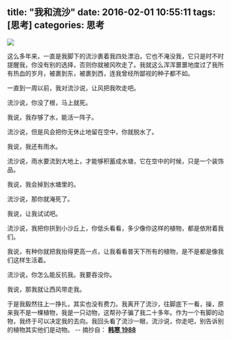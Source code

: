 title: "我和流沙"
date: 2016-02-01 10:55:11
tags: [思考]
categories: 思考
---

<img src="http://7xqdqt.com1.z0.glb.clouddn.com/2016%2F02%2F01lnnvwit.jpg" class="full-image" />

这么多年来，一直是我脚下的流沙裹着我四处漂泊，它也不淹没我，它只是时不时提醒我，你没有别的选择，否则你就被风吹走了。我就这么浑浑噩噩地度过了我所有热血的岁月，被裹到东，被裹到西，连我曾经所鄙视的种子都不如。
<!--more-->
一直到一周以前，我对流沙说，让风把我吹走吧。

流沙说，你没了根，马上就死。

我说，我存够了水，能活一阵子。

流沙说，但是风会把你无休止地留在空中，你就脱水了。

我说，我还有雨水。

流沙说，雨水要流到大地上，才能够积蓄成水塘，它在空中的时候，只是一个装饰品。

我说，我会掉到水塘里的。

流沙说，那你就淹死了。

我说，让我试试吧。

流沙说，我把你拱到小沙丘上，你低头看看，多少像你这样的植物，都是依附着我们。

我说，有种你就把我抬得更高一点，让我看看普天下所有的植物，是不是都是像我们这样生活着。

流沙说，你怎么能反抗我。我要吞没你。

我说，那我就让西风带走我。

于是我毅然往上一挣扎，其实也没有费力。我离开了流沙，往脚底下一看，操，原来我不是一棵植物，我是一只动物，这帮孙子骗了我二十多年。作为一个有脚的动物，我终于可以决定我的去向。我回头看了流沙一眼，流沙说，你走吧，别告诉别的植物其实他们是动物。   -- 摘抄自： **[韩寒 1988](http://blog.sina.com.cn/s/blog_4701280b0102elmo.html)**